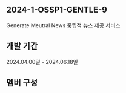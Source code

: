 ﻿## 2024-1-OSSP1-GENTLE-9
 Generate Meutral News 중립적 뉴스 제공 서비스

## 개발 기간
2024.04.00일 - 2024.06.18일

## 멤버 구성
 
